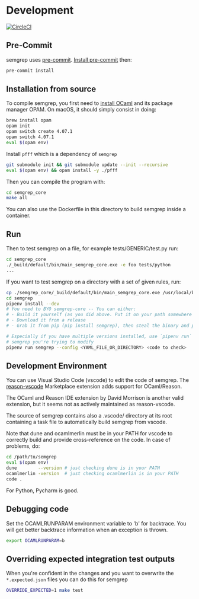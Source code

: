 # Development

[![CircleCI](https://circleci.com/gh/returntocorp/semgrep.svg?style=svg)](https://circleci.com/gh/returntocorp/semgrep)

## Pre-Commit

semgrep uses [pre-commit](https://pre-commit.com/). [Install pre-commit](https://pre-commit.com/#installation) then:

```bash
pre-commit install
```

## Installation from source

To compile semgrep, you first need to [install OCaml](https://opam.ocaml.org/doc/Install.html) and its package manager OPAM. On macOS, it should simply consist in doing:

```bash
brew install opam
opam init
opam switch create 4.07.1
opam switch 4.07.1
eval $(opam env)
```

Install `pfff` which is a dependency of `semgrep`

```bash
git submodule init && git submodule update --init --recursive
eval $(opam env) && opam install -y ./pfff
```

Then you can compile the program with:

```bash
cd semgrep_core
make all
```

You can also use the Dockerfile in this directory to build semgrep inside a container.

## Run

Then to test semgrep on a file, for example tests/GENERIC/test.py run:

```bash
cd semgrep_core
./_build/default/bin/main_semgrep_core.exe -e foo tests/python
...
```

If you want to test semgrep on a directory with a set of given rules, run:

```bash
cp ./semgrep_core/_build/default/bin/main_semgrep_core.exe /usr/local/bin/semgrep_core
cd semgrep
pipenv install --dev
# You need to BYO semgrep-core -- You can either:
# - Build it yourself (as you did above. Put it on your path somewhere as semgrep-core)
# - Download it from a release
# - Grab it from pip (pip install semgrep), then steal the binary and put it somewhere.

# Especially if you have multiple versions installed, use `pipenv run` to be sure you're running the
# semgrep you're trying to modify
pipenv run semgrep --config <YAML_FILE_OR_DIRECTORY> <code to check>
```

## Development Environment

You can use Visual Studio Code \(vscode\) to edit the code of semgrep. The [reason-vscode](https://marketplace.visualstudio.com/items?itemName=jaredly.reason-vscode) Marketplace extension adds support for OCaml/Reason.

The OCaml and Reason IDE extension by David Morrison is another valid extension, but it seems not as actively maintained as reason-vscode.

The source of semgrep contains also a .vscode/ directory at its root containing a task file to automatically build semgrep from vscode.

Note that dune and ocamlmerlin must be in your PATH for vscode to correctly build and provide cross-reference on the code. In case of problems, do:

```bash
cd /path/to/semgrep
eval $(opam env)
dune        --version # just checking dune is in your PATH
ocamlmerlin -version  # just checking ocamlmerlin is in your PATH
code .
```

For Python, Pycharm is good.

## Debugging code

Set the OCAMLRUNPARAM environment variable to 'b' for backtrace. You will get better backtrace information when an exception is thrown.

```bash
export OCAMLRUNPARAM=b
```

## Overriding expected integration test outputs

When you're confident in the changes and you want to overwrite the `*.expected.json` files you can do this for semgrep

```bash
OVERRIDE_EXPECTED=1 make test
```
